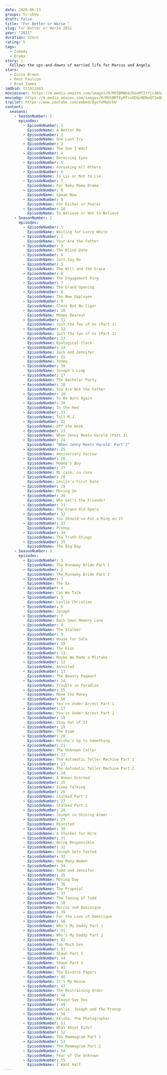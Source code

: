```yaml
---
date: 2020-06-13
groups: tv-show
draft: false
title: "For Better or Worse "
slug: For Better or Worse 2011
year: "2011"
duration: 22min
rating: 5
tags:
  - Comedy
  - Drama
story: |
  Follows the ups-and-downs of married life for Marcus and Angela.
stars:
  - Cocoa Brown
  - Kent Faulcon
  - Brad James
imdbid: tt1911883
moviecover: https://m.media-amazon.com/images/M/MV5BMWU4ZGUxMTItYjc4NS00YjQzLThmOGYtZDA0NTMwZTViZjUzXkEyXkFqcGdeQXVyMjg0Mjg1MDM@._V1_.jpg
moviebg: https://m.media-amazon.com/images/M/MV5BMTEyMTcxODQzNDNeQTJeQWpwZ15BbWU3MDM2MjkzMTg@._V1_SY1000_CR0,0,1335,1000_AL_.jpg
trailer: https://www.youtube.com/embed/8yoYuMqdcbU
content:
  seasons:
    - SeasonNumber: 1
      episodes:
        - EpisodeNumber: 1
          EpisodeName: A Better Me
        - EpisodeNumber: 2
          EpisodeName: One Last Try
        - EpisodeNumber: 3
          EpisodeName: The One I Want
        - EpisodeNumber: 4
          EpisodeName: Deceiving Eyes
        - EpisodeNumber: 5
          EpisodeName: Forsaking All Others
        - EpisodeNumber: 6
          EpisodeName: To Lie or Not to Lie
        - EpisodeNumber: 7
          EpisodeName: For Baby Mama Drama
        - EpisodeNumber: 8
          EpisodeName: Speak Now
        - EpisodeNumber: 9
          EpisodeName: For Richer or Poorer
        - EpisodeNumber: 10
          EpisodeName: To Believe or Not to Believe
    - SeasonNumber: 2
      episodes:
        - EpisodeNumber: 1
          EpisodeName: Waiting for Larry White
        - EpisodeNumber: 2
          EpisodeName: Your Are the Father
        - EpisodeNumber: 3
          EpisodeName: The Blind Date
        - EpisodeNumber: 4
          EpisodeName: Just Say No
        - EpisodeNumber: 5
          EpisodeName: The Will and the Grace
        - EpisodeNumber: 6
          EpisodeName: The Engagement Ring
        - EpisodeNumber: 7
          EpisodeName: The Grand Opening
        - EpisodeNumber: 8
          EpisodeName: The New Employee
        - EpisodeNumber: 9
          EpisodeName: Close But No Cigar
        - EpisodeNumber: 10
          EpisodeName: Mommy Dearest
        - EpisodeNumber: 11
          EpisodeName: Just the Two of Us (Part 1)
        - EpisodeNumber: 12
          EpisodeName: Just the Two of Us (Part 2)
        - EpisodeNumber: 13
          EpisodeName: Biological Clock
        - EpisodeNumber: 14
          EpisodeName: Jack and Jennifer
        - EpisodeNumber: 15
          EpisodeName: Tommy
        - EpisodeNumber: 16
          EpisodeName: Joseph's Limp
        - EpisodeNumber: 17
          EpisodeName: The Bachelor Party
        - EpisodeNumber: 18
          EpisodeName: You Are Not the Father
        - EpisodeNumber: 19
          EpisodeName: To Be Born Again
        - EpisodeNumber: 20
          EpisodeName: In the Red
        - EpisodeNumber: 21
          EpisodeName: Tall M.J.
        - EpisodeNumber: 22
          EpisodeName: Off the Hook
        - EpisodeNumber: 23
          EpisodeName: When Jenny Meets Harold (Part 1)
        - EpisodeNumber: 24
          EpisodeName: "When Jenny Meets Harold: Part 2"
        - EpisodeNumber: 25
          EpisodeName: Anniversary Sorrow
        - EpisodeNumber: 26
          EpisodeName: Momma's Boy
        - EpisodeNumber: 27
          EpisodeName: Mi casa, su casa
        - EpisodeNumber: 28
          EpisodeName: Leslie's First Date
        - EpisodeNumber: 29
          EpisodeName: Moving On
        - EpisodeNumber: 30
          EpisodeName: Who Get's the Friends?
        - EpisodeNumber: 31
          EpisodeName: The Grand Old Opera
        - EpisodeNumber: 32
          EpisodeName: You Should've Put a Ring on It
        - EpisodeNumber: 33
          EpisodeName: Prenup
        - EpisodeNumber: 34
          EpisodeName: The Truth Stings
        - EpisodeNumber: 35
          EpisodeName: The Big Day
    - SeasonNumber: 3
      episodes:
        - EpisodeNumber: 1
          EpisodeName: The Runaway Bride Part 1
        - EpisodeNumber: 2
          EpisodeName: The Runaway Bride Part 2
        - EpisodeNumber: 3
          EpisodeName: The Ex-
        - EpisodeNumber: 4
          EpisodeName: Can We Talk
        - EpisodeNumber: 5
          EpisodeName: Leslie Christian
        - EpisodeNumber: 6
          EpisodeName: Joseph
        - EpisodeNumber: 7
          EpisodeName: Back Down Memory Lane
        - EpisodeNumber: 8
          EpisodeName: The Stalker
        - EpisodeNumber: 9
          EpisodeName: House for Sale
        - EpisodeNumber: 10
          EpisodeName: The Kiss
        - EpisodeNumber: 11
          EpisodeName: Maybe We Made a Mistake
        - EpisodeNumber: 12
          EpisodeName: Annulled
        - EpisodeNumber: 13
          EpisodeName: The Beauty Pageant
        - EpisodeNumber: 14
          EpisodeName: Trouble in Paradise
        - EpisodeNumber: 15
          EpisodeName: Move the Money
        - EpisodeNumber: 16
          EpisodeName: You're Under Arrest Part 1
        - EpisodeNumber: 17
          EpisodeName: You're Under Arrest Part 2
        - EpisodeNumber: 18
          EpisodeName: Stay Out of It
        - EpisodeNumber: 19
          EpisodeName: The Exam
        - EpisodeNumber: 20
          EpisodeName: Keisha's Up to Something
        - EpisodeNumber: 21
          EpisodeName: The Unknown Caller
        - EpisodeNumber: 22
          EpisodeName: The Automatic Teller Machine Part 1
        - EpisodeNumber: 23
          EpisodeName: The Automatic Teller Machine Part 2
        - EpisodeNumber: 24
          EpisodeName: A Woman Scorned
        - EpisodeNumber: 25
          EpisodeName: Sleep Talking
        - EpisodeNumber: 26
          EpisodeName: Stalked Part 1
        - EpisodeNumber: 27
          EpisodeName: Stalked Part 2
        - EpisodeNumber: 28
          EpisodeName: Joseph in Shining Armor
        - EpisodeNumber: 29
          EpisodeName: Reunited
        - EpisodeNumber: 30
          EpisodeName: A Stalker for Hire
        - EpisodeNumber: 31
          EpisodeName: Being Responsible
        - EpisodeNumber: 32
          EpisodeName: Joseph Gets Tested
        - EpisodeNumber: 33
          EpisodeName: How Many Women
        - EpisodeNumber: 34
          EpisodeName: Todd and Jennifer
        - EpisodeNumber: 35
          EpisodeName: Moving Day
        - EpisodeNumber: 36
          EpisodeName: The Proposal
        - EpisodeNumber: 37
          EpisodeName: The Taming of Todd
        - EpisodeNumber: 38
          EpisodeName: Marcus and Dominique
        - EpisodeNumber: 39
          EpisodeName: For the Love of Dominique
        - EpisodeNumber: 40
          EpisodeName: Who's My Daddy Part 1
        - EpisodeNumber: 41
          EpisodeName: Who's My Daddy Part 2
        - EpisodeNumber: 42
          EpisodeName: Too Much Sex
        - EpisodeNumber: 43
          EpisodeName: Shawn Part 1
        - EpisodeNumber: 44
          EpisodeName: Shawn Part 2
        - EpisodeNumber: 45
          EpisodeName: The Divorce Papers
        - EpisodeNumber: 46
          EpisodeName: It's My House
        - EpisodeNumber: 47
          EpisodeName: The Restraining Order
        - EpisodeNumber: 48
          EpisodeName: Please Say Yes
        - EpisodeNumber: 49
          EpisodeName: Leslie, Joseph and the Prenup
        - EpisodeNumber: 50
          EpisodeName: Keisha, the Photographer
        - EpisodeNumber: 51
          EpisodeName: What About Kids?
        - EpisodeNumber: 52
          EpisodeName: The Mammogram Part 1
        - EpisodeNumber: 53
          EpisodeName: The Mammogram Part 2
        - EpisodeNumber: 54
          EpisodeName: Fear of the Unknown
        - EpisodeNumber: 55
          EpisodeName: I Want Half
---
```

